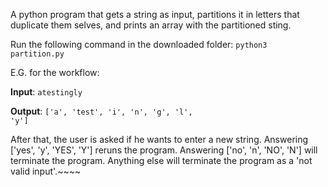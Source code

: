 A python program that gets a string as input, partitions it in letters that duplicate them selves, and prints an array with the partitioned sting.

Run the following command in the downloaded folder:
<code>python3 partition.py </code>

E.G. for the workflow:

**Input**: <code>atestingly</code>

**Output**: <code>['a', 'test', 'i', 'n', 'g', 'l', 'y']</code>

After that, the user is asked if he wants to enter a new string. Answering ['yes', 'y', 'YES', 'Y'] reruns the program. Answering ['no', 'n', 'NO', 'N'] will terminate the program. Anything else will terminate the program as a 'not valid input'.~~~~
